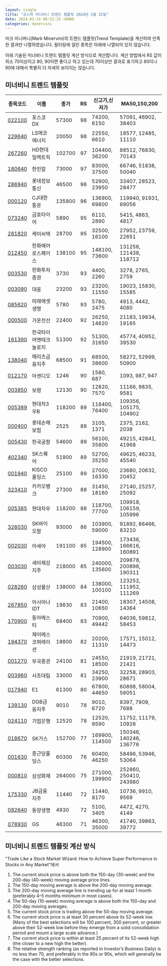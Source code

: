 ```yaml
---
layout: single
title: "코스피 미너비니 트렌드 템플릿 2024년 1월 31일"
date: 2024-01-31 06:52:25 +0900
categories: minervini
---
```

마크 미니버니(Mark Minervini)의 트렌드 템플릿(Trend Template)을 계산하여 만족한 결과만 나열하였습니다. 필터링에 걸린 종목은 아래에 나열되어 있지 않습니다.

아래 기술된 미너비니 트렌드 템플릿 계산 방식으로 계산합니다. 계산 방법에서 RS 값이 최소 70이상이고 80, 90이면 좋다고 하고 있는데 70이상만 결과로 표기하고 80이나 90에 대해서 특별히 더 자세히 보이지는 않습니다.

## 미너비니 트렌드 템플릿

|종목코드|이름|종가|RS|신고가,신저가|MA50,150,200|
|------|---|---|--|---------|------------|
|[022100](https://finance.daum.net/quotes/A022100)|포스코DX|57300|98|74200, 6150|57091, 46902, 38403|
|[229640](https://finance.daum.net/quotes/A229640)|LS에코에너지|20050|98|22550, 6610|18577, 12485, 11110|
|[267260](https://finance.daum.net/quotes/A267260)|HD현대일렉트릭|102700|97|104400, 36200|88512, 76830, 70143|
|[180640](https://finance.daum.net/quotes/A180640)|한진칼|73000|97|83000, 37500|66746, 51838, 50040|
|[286940](https://finance.daum.net/quotes/A286940)|롯데정보통신|46500|96|52900, 23950|33407, 28523, 28477|
|[000120](https://finance.daum.net/quotes/A000120)|CJ대한통운|135800|96|136900, 69800|119940, 91931, 89056|
|[073240](https://finance.daum.net/quotes/A073240)|금호타이어|5890|95|6110, 2890|5415, 4863, 4817|
|[281820](https://finance.daum.net/quotes/A281820)|케이씨텍|28700|95|32500, 16100|27952, 23759, 22651|
|[012450](https://finance.daum.net/quotes/A012450)|한화에어로스페이스|138100|95|148100, 73600|131256, 121438, 118712|
|[003530](https://finance.daum.net/quotes/A003530)|한화투자증권|3730|93|4400, 2260|3278, 2765, 2759|
|[003090](https://finance.daum.net/quotes/A003090)|대웅|23200|93|23200, 11550|19023, 15830, 15585|
|[085620](https://finance.daum.net/quotes/A085620)|미래에셋생명|5780|93|5780, 2475|4913, 4442, 4080|
|[000500](https://finance.daum.net/quotes/A000500)|가온전선|22400|92|26250, 14820|21183, 19834, 19165|
|[161390](https://finance.daum.net/quotes/A161390)|한국타이어앤테크놀로지|51300|92|51300, 31650|45774, 40952, 39530|
|[138040](https://finance.daum.net/quotes/A138040)|메리츠금융지주|68500|91|68500, 38600|58272, 52999, 50900|
|[012170](https://finance.daum.net/quotes/A012170)|아센디오|1246|90|1580, 687|1093, 987, 947|
|[003850](https://finance.daum.net/quotes/A003850)|보령|12130|90|12820, 7570|11166, 9835, 9581|
|[005389](https://finance.daum.net/quotes/A005389)|현대차3우B|118200|89|118400, 76400|109356, 105175, 104902|
|[000400](https://finance.daum.net/quotes/A000400)|롯데손해보험|2525|89|3105, 1371|2375, 2162, 2038|
|[005430](https://finance.daum.net/quotes/A005430)|한국공항|54600|89|56100, 35800|49215, 42841, 41968|
|[402340](https://finance.daum.net/quotes/A402340)|SK스퀘어|51900|89|52700, 35250|49625, 46233, 45540|
|[001940](https://finance.daum.net/quotes/A001940)|KISCO홀딩스|25100|89|27000, 16330|23680, 20632, 20452|
|[323410](https://finance.daum.net/quotes/A323410)|카카오뱅크|27300|88|31450, 18160|27140, 25257, 25092|
|[005385](https://finance.daum.net/quotes/A005385)|현대차우|118200|88|118700, 77700|109918, 106159, 105996|
|[326030](https://finance.daum.net/quotes/A326030)|SK바이오팜|93000|86|103900, 59000|91892, 86466, 83210|
|[002030](https://finance.daum.net/quotes/A002030)|아세아|191100|85|194500, 128900|173436, 166616, 160891|
|[003030](https://finance.daum.net/quotes/A003030)|세아제강지주|218000|85|240000, 135600|209878, 200898, 190311|
|[028260](https://finance.daum.net/quotes/A028260)|삼성물산|138000|84|138000, 100100|123252, 111952, 111269|
|[267850](https://finance.daum.net/quotes/A267850)|아시아나IDT|19830|83|21400, 10650|18307, 14508, 14364|
|[170900](https://finance.daum.net/quotes/A170900)|동아에스티|68400|83|70900, 49442|64036, 59812, 58453|
|[194370](https://finance.daum.net/quotes/A194370)|제이에스코퍼레이션|18800|82|20200, 11310|17571, 15012, 14473|
|[001270](https://finance.daum.net/quotes/A001270)|부국증권|24100|81|24550, 18500|21919, 21721, 21421|
|[003960](https://finance.daum.net/quotes/A003960)|사조대림|33000|81|34250, 23900|32258, 28903, 28671|
|[017940](https://finance.daum.net/quotes/A017940)|E1|61300|80|67800, 44650|60898, 58004, 56051|
|[139130](https://finance.daum.net/quotes/A139130)|DGB금융지주|9010|78|9010, 6720|8397, 7909, 7688|
|[024110](https://finance.daum.net/quotes/A024110)|기업은행|12520|78|12520, 9590|11752, 11179, 10928|
|[018670](https://finance.daum.net/quotes/A018670)|SK가스|152700|77|169900, 114500|150346, 140246, 136776|
|[001630](https://finance.daum.net/quotes/A001630)|종근당홀딩스|60300|76|60400, 46250|58496, 53946, 53064|
|[000810](https://finance.daum.net/quotes/A000810)|삼성화재|264000|75|271000, 199900|252860, 250410, 243980|
|[175330](https://finance.daum.net/quotes/A175330)|JB금융지주|11440|72|11440, 8170|10736, 9910, 9569|
|[082640](https://finance.daum.net/quotes/A082640)|동양생명|4930|72|5100, 3405|4472, 4270, 4149|
|[078930](https://finance.daum.net/quotes/A078930)|GS|46300|71|46300, 35000|41740, 39863, 39772|

## 미너비니 트렌드 템플릿 계산 방식

"Trade Like a Stock Market Wizard: How to Achieve Super Performance in Stocks in Any Market"에서

 1. The current stock price is above both the 150-day (30-week) and the 200-day (40-week) moving average price lines.
 1. The 150-day moving average is above the 200-day moving average.
 1. The 200-day moving average line is trending up for at least 1 month (preferably 4–5 months minimum in most cases).
 1. The 50-day (10-week) moving average is above both the 150-day and 200-day moving averages.
 1. The current stock price is trading above the 50-day moving average.
 1. The current stock price is at least 30 percent above its 52-week low. (Many of the best selections will be 100 percent, 300 percent, or greater above their 52-week low before they emerge from a solid consolidation period and mount a large scale advance.)
 1. The current stock price is within at least 25 percent of its 52-week high (the closer to a new high the better).
 1. The relative strength ranking (as reported in Investor’s Business Daily) is no less than 70, and preferably in the 80s or 90s, which will generally be the case with the better selections.
